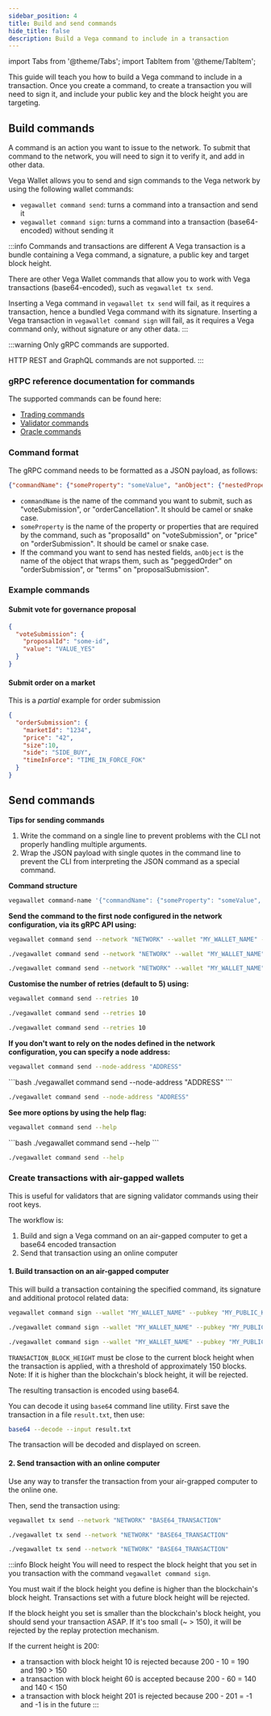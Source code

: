 ```yaml
---
sidebar_position: 4
title: Build and send commands
hide_title: false
description: Build a Vega command to include in a transaction
---
```


import Tabs from '@theme/Tabs';
import TabItem from '@theme/TabItem';

This guide will teach you how to build a Vega command to include in a transaction. Once you create a command, to create a transaction you will need to sign it, and include your public key and the block height you are targeting.

## Build commands

A command is an action you want to issue to the network. To submit that command to the network, you will need to sign it to verify it, and add in other data. 

Vega Wallet allows you to send and sign commands to the Vega network by using the following wallet commands:
* `vegawallet command send`: turns a command into a transaction and send it
* `vegawallet command sign`: turns a command into a transaction (base64-encoded) without sending it

:::info Commands and transactions are different
A Vega transaction is a bundle containing a Vega command, a signature, a public key and target block height.

There are other Vega Wallet commands that allow you to work with Vega transactions (base64-encoded), such as `vegawallet tx send`.

Inserting a Vega command in `vegawallet tx send` will fail, as it requires a transaction, hence a bundled Vega command with its signature.
Inserting a Vega transaction in `vegawallet command sign` will fail, as it requires a Vega command only, without signature or any other data.
:::

:::warning
Only gRPC commands are supported.

HTTP REST and GraphQL commands are not supported.
:::

### gRPC reference documentation for commands

The supported commands can be found here:

* [Trading commands](/testnet/api/grpc/vega/commands/v1/commands.proto)
* [Validator commands](/testnet/api/grpc/vega/commands/v1/validator_commands.proto)
* [Oracle commands](/testnet/api/grpc/vega/commands/v1/oracles.proto)

### Command format

The gRPC command needs to be formatted as a JSON payload, as follows:

```json
{"commandName": {"someProperty": "someValue", "anObject": {"nestedProperty":42}}}
```

* `commandName` is the name of the command you want to submit, such as "voteSubmission", or "orderCancellation". It should be camel or snake case.
* `someProperty` is the name of the property or properties that are required by the command, such as "proposalId" on "voteSubmission", or "price" on "orderSubmission". It should be camel or snake case.
* If the command you want to send has nested fields, `anObject` is the name of the object that wraps them, such as "peggedOrder" on "orderSubmission", or "terms" on "proposalSubmission".

### Example commands

#### Submit vote for governance proposal

```json
{
  "voteSubmission": {
    "proposalId": "some-id",
    "value": "VALUE_YES"
  }
}
```

#### Submit order on a market

This is a _partial_ example for order submission

```json
{
  "orderSubmission": {
    "marketId": "1234", 
    "price": "42", 
    "size":10, 
    "side": "SIDE_BUY", 
    "timeInForce": "TIME_IN_FORCE_FOK"
  }
}
```

## Send commands 

**Tips for sending commands**

1. Write the command on a single line to prevent problems with the CLI not properly handling multiple arguments.
3. Wrap the JSON payload with single quotes in the command line to prevent the CLI from interpreting the JSON command as a special command.


**Command structure**
```bash
vegawallet command-name '{"commandName": {"someProperty": "someValue", "anObject": {"nestedProperty":42}}}'
```


**Send the command to the first node configured in the network configuration, via its gRPC API using:**
<Tabs groupId="operating-systems">
<TabItem value="windows" label="Windows">

```bash
vegawallet command send --network "NETWORK" --wallet "MY_WALLET_NAME" --pubkey "MY_PUBLIC_KEY"
```
</TabItem>
<TabItem value="mac" label="MacOS">

```bash
./vegawallet command send --network "NETWORK" --wallet "MY_WALLET_NAME" --pubkey "MY_PUBLIC_KEY"
```
</TabItem>
<TabItem value="linux" label="Linux">

```bash
./vegawallet command send --network "NETWORK" --wallet "MY_WALLET_NAME" --pubkey "MY_PUBLIC_KEY"
```
</TabItem>
</Tabs>


**Customise the number of retries (default to 5) using:**
<Tabs groupId="operating-systems">
<TabItem value="windows" label="Windows">

```bash
vegawallet command send --retries 10
```
</TabItem>
<TabItem value="mac" label="MacOS">

```bash
./vegawallet command send --retries 10
```
</TabItem>
<TabItem value="linux" label="Linux">

```bash
./vegawallet command send --retries 10

```
</TabItem>
</Tabs>


**If you don't want to rely on the nodes defined in the network configuration, you can specify a node address:**
<Tabs groupId="operating-systems">
<TabItem value="windows" label="Windows">

```bash
vegawallet command send --node-address "ADDRESS"
```
</TabItem>
<TabItem value="mac" label="MacOS">
```bash
./vegawallet command send --node-address "ADDRESS"
```
</TabItem>

<TabItem value="linux" label="Linux">

```bash
./vegawallet command send --node-address "ADDRESS"
```
</TabItem>
</Tabs>


**See more options by using the help flag:**
<Tabs groupId="operating-systems">
<TabItem value="windows" label="Windows">

```bash
vegawallet command send --help
```
</TabItem>
<TabItem value="mac" label="MacOS">
```bash
./vegawallet command send --help
```
</TabItem>

<TabItem value="linux" label="Linux">

```bash
./vegawallet command send --help
```
</TabItem>
</Tabs>


### Create transactions with air-gapped wallets

This is useful for validators that are signing validator commands using their root keys.

The workflow is:
1. Build and sign a Vega command on an air-gapped computer to get a base64 encoded transaction
2. Send that transaction using an online computer


#### 1. Build transaction on an air-gapped computer

This will build a transaction containing the specified command, its signature and additional protocol related data:

<Tabs groupId="operating-systems">
<TabItem value="windows" label="Windows">

```bash
vegawallet command sign --wallet "MY_WALLET_NAME" --pubkey "MY_PUBLIC_KEY" --tx-height "TRANSACTION_BLOCK_HEIGHT" "COMMAND"
```
</TabItem>
<TabItem value="mac" label="MacOS">

```bash
./vegawallet command sign --wallet "MY_WALLET_NAME" --pubkey "MY_PUBLIC_KEY" --tx-height "TRANSACTION_BLOCK_HEIGHT" "COMMAND"
```
</TabItem>
<TabItem value="linux" label="Linux">

```bash
./vegawallet command sign --wallet "MY_WALLET_NAME" --pubkey "MY_PUBLIC_KEY" --tx-height "TRANSACTION_BLOCK_HEIGHT" "COMMAND"
```
  
</TabItem>
</Tabs>

`TRANSACTION_BLOCK_HEIGHT` must be close to the current block height when the transaction is applied, with a threshold of approximately 150 blocks. Note: If it is higher than the blockchain's block height, it will be rejected.

The resulting transaction is encoded using base64.

You can decode it using `base64` command line utility. First save the transaction in a file `result.txt`, then use:

```bash
base64 --decode --input result.txt
```

The transaction will be decoded and displayed on screen.

#### 2. Send transaction with an online computer

Use any way to transfer the transaction from your air-grapped computer to the online one.

Then, send the transaction using:

<Tabs groupId="operating-systems">
<TabItem value="windows" label="Windows">

```bash
vegawallet tx send --network "NETWORK" "BASE64_TRANSACTION"
```
</TabItem>
<TabItem value="mac" label="MacOS">

```bash
./vegawallet tx send --network "NETWORK" "BASE64_TRANSACTION"
```
</TabItem>
<TabItem value="linux" label="Linux">

```bash
./vegawallet tx send --network "NETWORK" "BASE64_TRANSACTION"
```
  
</TabItem>
</Tabs>

:::info Block height 
You will need to respect the block height that you set in you transaction with the command `vegawallet command sign`.

You must wait if the block height you define is higher than the blockchain's block height. Transactions set with a future block height will be rejected.

If the block height you set is smaller than the blockchain's block height, you should send your transaction ASAP. If it's too small (~ > 150), it will be rejected by the replay protection mechanism.

If the current height is 200:

* a transaction with block height 10 is rejected because 200 - 10 = 190 and 190 > 150
* a transaction with block height 60 is accepted because 200 - 60 = 140 and 140 < 150
* a transaction with block height 201 is rejected because 200 - 201 = -1 and -1 is in the future
:::
